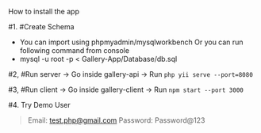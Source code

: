 How to install the app

#1. #Create Schema
- You can import using phpmyadmin/mysqlworkbench
Or you can run following command from console 
- mysql -u root -p < Gallery-App/Database/db.sql

#2, #Run server 
-> Go inside gallery-api
-> Run `php yii serve --port=8080`

#3, #Run client 
-> Go inside gallery-client
-> Run `npm start --port 3000`

#4. Try Demo User
> Email: test.php@gmail.com
> Password: Password@123
